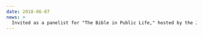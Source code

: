 ```yaml
---
date: 2018-06-07
news: >
  Invited as a panelist for "The Bible in Public Life," hosted by the John W. Kluge Center at the Library of Congress, with Mark Noll, Valerie Cooper, and Paul Gutjahr. A [recording of the session](https://www.youtube.com/watch?v=1LPouikAk8U) is available.
---
```

